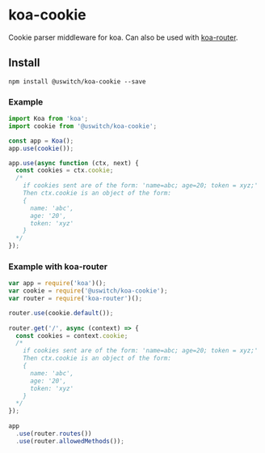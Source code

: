 # koa-cookie
Cookie parser middleware for koa.
Can also be used with [koa-router](https://www.npmjs.com/package/koa-router).

## Install
```node
npm install @uswitch/koa-cookie --save
```

### Example

```javascript
import Koa from 'koa';
import cookie from '@uswitch/koa-cookie';

const app = Koa();
app.use(cookie());

app.use(async function (ctx, next) {
  const cookies = ctx.cookie;
  /*
    if cookies sent are of the form: 'name=abc; age=20; token = xyz;'
    Then ctx.cookie is an object of the form:
    {
      name: 'abc',
      age: '20',
      token: 'xyz'
    }
  */
});

```

### Example with koa-router
```javascript
var app = require('koa')();
var cookie = require('@uswitch/koa-cookie');
var router = require('koa-router')();

router.use(cookie.default());
 
router.get('/', async (context) => {
  const cookies = context.cookie;
  /*
    if cookies sent are of the form: 'name=abc; age=20; token = xyz;'
    Then ctx.cookie is an object of the form:
    {
      name: 'abc',
      age: '20',
      token: 'xyz'
    }
  */
});
 
app
  .use(router.routes())
  .use(router.allowedMethods());
```
